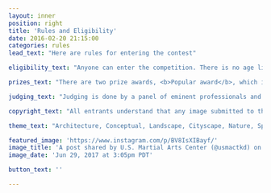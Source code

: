 ```yaml
---
layout: inner
position: right
title: 'Rules and Eligibility'
date: 2016-02-20 21:15:00
categories: rules
lead_text: "Here are rules for entering the contest"

eligibility_text: "Anyone can enter the competition. There is no age limit for this contest. Judges and organizers are not permitted to enter into the competition."

prizes_text: "There are two prize awards, <b>Popular award</b>, which is decided by the most number of likes received till the contest ends. The second award is the <b>Judges award</b>, which is decided by the panel of judges on the day of exhibition."

judging_text: "Judging is done by a panel of eminent professionals and community leaders."

copyright_text: "All entrants understand that any image submitted to the competition will be printed and the auctioned for fundraising and used by IlluminateStories and its Partners, for marketing and promotional purposes."

theme_text: "Architecture, Conceptual, Landscape, Cityscape, Nature, Sports "

featured_image: 'https://www.instagram.com/p/BV8IsXIBayf/'
image_title: 'A post shared by U.S. Martial Arts Center (@usmactkd) on'
image_date: 'Jun 29, 2017 at 3:05pm PDT'

button_text: ''

---
```

